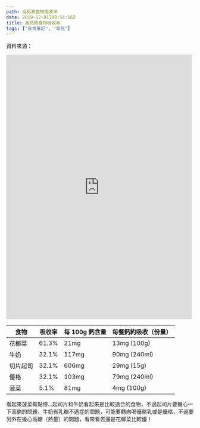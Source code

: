 ```yaml
---
path: 高鈣質食物吸收率
date: 2019-12-01T00:54:56Z
title: 高鈣質食物吸收率
tags: ["日常筆記", "育兒"]
---
```


資料來源：

<iframe src="https://www.facebook.com/plugins/post.php?href=https%3A%2F%2Fwww.facebook.com%2FDr.wubow%2Fposts%2F2688793924543902&width=500" width="500" height="709" style="border:none;overflow:hidden" scrolling="no" frameborder="0" allowTransparency="true" allow="encrypted-media"></iframe>

| 食物     | 吸收率 | 每 100g 鈣含量 | 每餐鈣約吸收（份量） |
| -------- | ------ | -------------- | -------------------- |
| 花椰菜   | 61.3%  | 21mg           | 13mg (100g)          |
| 牛奶     | 32.1%  | 117mg          | 90mg (240ml)         |
| 切片起司 | 32.1%  | 606mg          | 29mg (15g)           |
| 優格     | 32.1%  | 103mg          | 79mg (240ml)         |
| 菠菜     | 5.1%   | 81mg           | 4mg (100g)           |

看起來菠菜有點慘...起司片和牛奶看起來是比較適合的食物，不過起司片要擔心一下高鈉的問題，牛奶有乳糖不適症的問題，可能要轉向喝優酪乳或是優格，不過要另外在擔心高糖（熱量）的問題，看來看去還是花椰菜比較優！
